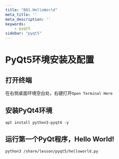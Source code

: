 ```yaml
---
title: "B01.HelloWorld"
meta_title: ''
meta_description: ''
keywords: 
    - pyqt5
sidebar: "pyqt5"
---
```

# PyQt5环境安装及配置

## 打开终端

在右侧桌面环境空白处，右键打开`Open Terminal Here`

## 安装PyQt4环境
```shell
apt install python3-pyqt4 -y
```


## 运行第一个PyQt程序，Hello World!
```
python3 /share/lesson/pyqt5/helloworld.py
```




